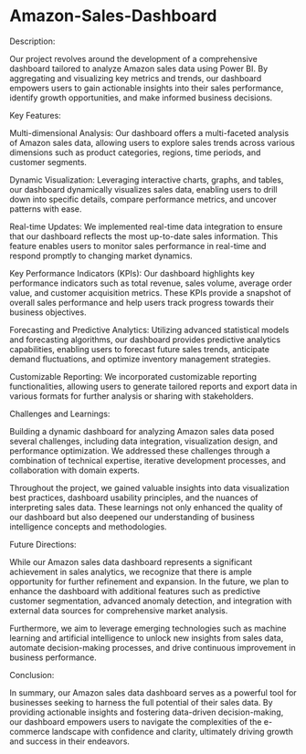 # Amazon-Sales-Dashboard
Description:

Our project revolves around the development of a comprehensive dashboard tailored to analyze Amazon sales data using Power BI. By aggregating and visualizing key metrics and trends, our dashboard empowers users to gain actionable insights into their sales performance, identify growth opportunities, and make informed business decisions.

Key Features:

Multi-dimensional Analysis: Our dashboard offers a multi-faceted analysis of Amazon sales data, allowing users to explore sales trends across various dimensions such as product categories, regions, time periods, and customer segments.

Dynamic Visualization: Leveraging interactive charts, graphs, and tables, our dashboard dynamically visualizes sales data, enabling users to drill down into specific details, compare performance metrics, and uncover patterns with ease.

Real-time Updates: We implemented real-time data integration to ensure that our dashboard reflects the most up-to-date sales information. This feature enables users to monitor sales performance in real-time and respond promptly to changing market dynamics.

Key Performance Indicators (KPIs): Our dashboard highlights key performance indicators such as total revenue, sales volume, average order value, and customer acquisition metrics. These KPIs provide a snapshot of overall sales performance and help users track progress towards their business objectives.

Forecasting and Predictive Analytics: Utilizing advanced statistical models and forecasting algorithms, our dashboard provides predictive analytics capabilities, enabling users to forecast future sales trends, anticipate demand fluctuations, and optimize inventory management strategies.

Customizable Reporting: We incorporated customizable reporting functionalities, allowing users to generate tailored reports and export data in various formats for further analysis or sharing with stakeholders.

Challenges and Learnings:

Building a dynamic dashboard for analyzing Amazon sales data posed several challenges, including data integration, visualization design, and performance optimization. We addressed these challenges through a combination of technical expertise, iterative development processes, and collaboration with domain experts.

Throughout the project, we gained valuable insights into data visualization best practices, dashboard usability principles, and the nuances of interpreting sales data. These learnings not only enhanced the quality of our dashboard but also deepened our understanding of business intelligence concepts and methodologies.

Future Directions:

While our Amazon sales data dashboard represents a significant achievement in sales analytics, we recognize that there is ample opportunity for further refinement and expansion. In the future, we plan to enhance the dashboard with additional features such as predictive customer segmentation, advanced anomaly detection, and integration with external data sources for comprehensive market analysis.

Furthermore, we aim to leverage emerging technologies such as machine learning and artificial intelligence to unlock new insights from sales data, automate decision-making processes, and drive continuous improvement in business performance.

Conclusion:

In summary, our Amazon sales data dashboard serves as a powerful tool for businesses seeking to harness the full potential of their sales data. By providing actionable insights and fostering data-driven decision-making, our dashboard empowers users to navigate the complexities of the e-commerce landscape with confidence and clarity, ultimately driving growth and success in their endeavors.
